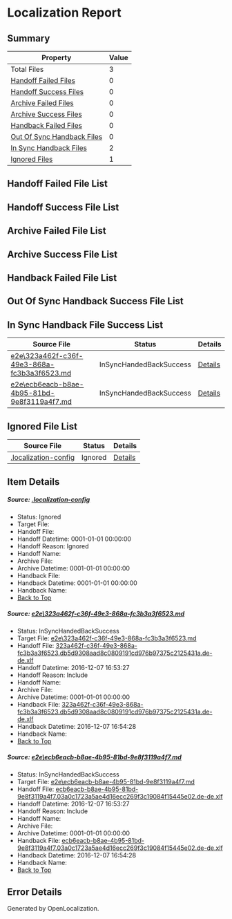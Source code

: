 # <a name='report-top'></a> Localization Report

## Summary
 Property | Value 
 -------- | ----- 
 Total Files | 3
[ Handoff Failed Files ](#handoff-failed-list)| 0
[ Handoff Success Files ](#handoff-success-list)| 0
[ Archive Failed Files ](#archive-failed-list)| 0
[ Archive Success Files ](#archive-success-list)| 0
[ Handback Failed Files ](#handback-failed-list)| 0
[ Out Of Sync Handback Files ](#outofsync-handback-success-list)| 0
[ In Sync Handback Files ](#insync-handback-success-list)| 2
[ Ignored Files ](#ignored-list)| 1

## <a name='handoff-failed-list'></a> Handoff Failed File List

## <a name='handoff-success-list'></a> Handoff Success File List

## <a name='archive-failed-list'></a> Archive Failed File List

## <a name='archive-success-list'></a> Archive Success File List

## <a name='handback-failed-list'></a> Handback Failed File List

## <a name='outofsync-handback-success-list'></a> Out Of Sync Handback Success File List

## <a name='insync-handback-success-list'></a> In Sync Handback File Success List
 Source File | Status | Details 
 ----------- | ------ | ------- 
 [e2e\323a462f-c36f-49e3-868a-fc3b3a3f6523.md](https://github.com/OpenLocalizationTestOrg/ol-test0/blob/70442f9be640adc2b130e59bc9e81f2090c14720/e2e/323a462f-c36f-49e3-868a-fc3b3a3f6523.md) | InSyncHandedBackSuccess | [Details](#e5ec2726f2b5c4d42bd641c731cac870da71eea51)
 [e2e\ecb6eacb-b8ae-4b95-81bd-9e8f3119a4f7.md](https://github.com/OpenLocalizationTestOrg/ol-test0/blob/70442f9be640adc2b130e59bc9e81f2090c14720/e2e/ecb6eacb-b8ae-4b95-81bd-9e8f3119a4f7.md) | InSyncHandedBackSuccess | [Details](#c16f7003820fa6fcab2bf3864bc18503a48268172)

## <a name='ignored-list'></a> Ignored File List
 Source File | Status | Details 
 ----------- | ------ | ------- 
 [.localization-config](https://github.com/OpenLocalizationTestOrg/ol-test0/blob/70442f9be640adc2b130e59bc9e81f2090c14720/.localization-config) | Ignored | [Details](#c268a05ecaa7ec85942ed632c29928ee5bd6da8d0)

## Item Details
##### <a name='c268a05ecaa7ec85942ed632c29928ee5bd6da8d0'></a> Source: [.localization-config](https://github.com/OpenLocalizationTestOrg/ol-test0/blob/70442f9be640adc2b130e59bc9e81f2090c14720/.localization-config)
* Status: Ignored
* Target File: 
* Handoff File: 
* Handoff Datetime: 0001-01-01 00:00:00
* Handoff Reason: Ignored
* Handoff Name: 
* Archive File: 
* Archive Datetime: 0001-01-01 00:00:00
* Handback File: 
* Handback Datetime: 0001-01-01 00:00:00
* Handback Name: 
* [Back to Top](#report-top)

##### <a name='e5ec2726f2b5c4d42bd641c731cac870da71eea51'></a> Source: [e2e\323a462f-c36f-49e3-868a-fc3b3a3f6523.md](https://github.com/OpenLocalizationTestOrg/ol-test0/blob/70442f9be640adc2b130e59bc9e81f2090c14720/e2e/323a462f-c36f-49e3-868a-fc3b3a3f6523.md)
* Status: InSyncHandedBackSuccess
* Target File: [e2e\323a462f-c36f-49e3-868a-fc3b3a3f6523.md](https://github.com/OpenLocalizationTestOrg/ol-test0-dede/blob/1d157d3373c861740d3f12377c275f20002858bc/e2e/323a462f-c36f-49e3-868a-fc3b3a3f6523.md)
* Handoff File: [323a462f-c36f-49e3-868a-fc3b3a3f6523.db5d9308aad8c0809191cd976b97375c2125431a.de-de.xlf](https://github.com/OpenLocalizationTestOrg/ol-test0-handoff/blob/13fedf82d08c4bd4295ce6890554694cfa597730/ol-handoff/OpenLocalizationTestOrg/ol-test0-dede/qimu/ht/323a462f-c36f-49e3-868a-fc3b3a3f6523.db5d9308aad8c0809191cd976b97375c2125431a.de-de.xlf)
* Handoff Datetime: 2016-12-07 16:53:27
* Handoff Reason: Include
* Handoff Name: 
* Archive File: 
* Archive Datetime: 0001-01-01 00:00:00
* Handback File: [323a462f-c36f-49e3-868a-fc3b3a3f6523.db5d9308aad8c0809191cd976b97375c2125431a.de-de.xlf](https://github.com/OpenLocalizationTestOrg/ol-test0-handback/blob/bd20645d997e31121bbfa6dc11d71f54c2c08625/ol-handback/OpenLocalizationTestOrg/ol-test0-dede/qimu/ht/323a462f-c36f-49e3-868a-fc3b3a3f6523.db5d9308aad8c0809191cd976b97375c2125431a.de-de.xlf)
* Handback Datetime: 2016-12-07 16:54:28
* Handback Name: 
* [Back to Top](#report-top)

##### <a name='c16f7003820fa6fcab2bf3864bc18503a48268172'></a> Source: [e2e\ecb6eacb-b8ae-4b95-81bd-9e8f3119a4f7.md](https://github.com/OpenLocalizationTestOrg/ol-test0/blob/70442f9be640adc2b130e59bc9e81f2090c14720/e2e/ecb6eacb-b8ae-4b95-81bd-9e8f3119a4f7.md)
* Status: InSyncHandedBackSuccess
* Target File: [e2e\ecb6eacb-b8ae-4b95-81bd-9e8f3119a4f7.md](https://github.com/OpenLocalizationTestOrg/ol-test0-dede/blob/1d157d3373c861740d3f12377c275f20002858bc/e2e/ecb6eacb-b8ae-4b95-81bd-9e8f3119a4f7.md)
* Handoff File: [ecb6eacb-b8ae-4b95-81bd-9e8f3119a4f7.03a0c1723a5ae4d16ecc269f3c19084f15445e02.de-de.xlf](https://github.com/OpenLocalizationTestOrg/ol-test0-handoff/blob/13fedf82d08c4bd4295ce6890554694cfa597730/ol-handoff/OpenLocalizationTestOrg/ol-test0-dede/qimu/ht/ecb6eacb-b8ae-4b95-81bd-9e8f3119a4f7.03a0c1723a5ae4d16ecc269f3c19084f15445e02.de-de.xlf)
* Handoff Datetime: 2016-12-07 16:53:27
* Handoff Reason: Include
* Handoff Name: 
* Archive File: 
* Archive Datetime: 0001-01-01 00:00:00
* Handback File: [ecb6eacb-b8ae-4b95-81bd-9e8f3119a4f7.03a0c1723a5ae4d16ecc269f3c19084f15445e02.de-de.xlf](https://github.com/OpenLocalizationTestOrg/ol-test0-handback/blob/bd20645d997e31121bbfa6dc11d71f54c2c08625/ol-handback/OpenLocalizationTestOrg/ol-test0-dede/qimu/ht/ecb6eacb-b8ae-4b95-81bd-9e8f3119a4f7.03a0c1723a5ae4d16ecc269f3c19084f15445e02.de-de.xlf)
* Handback Datetime: 2016-12-07 16:54:28
* Handback Name: 
* [Back to Top](#report-top)


## Error Details

Generated by OpenLocalization.
